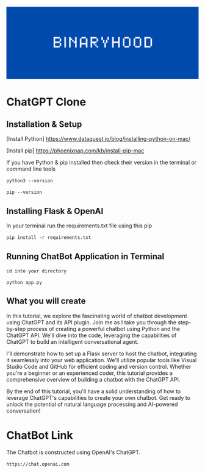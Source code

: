 ![Binaryhood](Logo/BinaryhoodLogo.png)

# ChatGPT Clone

## Installation & Setup

[Install Python] https://www.dataquest.io/blog/installing-python-on-mac/

[Install pip] https://phoenixnap.com/kb/install-pip-mac

If you have Python & pip installed then check their version in the terminal or command line tools

```
python3 --version
```

```
pip --version
```

## Installing Flask & OpenAI

In your terminal run the requirements.txt file using this pip

```
pip install -r requirements.txt
```


## Running ChatBot Application in Terminal

```
cd into your directory
```

```
python app.py
```



## What you will create
In this tutorial, we explore the fascinating world of chatbot development using ChatGPT and its API plugin. Join me as I take you through the step-by-step process of creating a powerful chatbot using Python and the ChatGPT API. We'll dive into the code, leveraging the capabilities of ChatGPT to build an intelligent conversational agent.

I'll demonstrate how to set up a Flask server to host the chatbot, integrating it seamlessly into your web application. We'll utilize popular tools like Visual Studio Code and GitHub for efficient coding and version control. Whether you're a beginner or an experienced coder, this tutorial provides a comprehensive overview of building a chatbot with the ChatGPT API.

By the end of this tutorial, you'll have a solid understanding of how to leverage ChatGPT's capabilities to create your own chatbot. Get ready to unlock the potential of natural language processing and AI-powered conversation!

# ChatBot Link
The Chatbot is constructed using OpenAI's ChatGPT.

```
https://chat.openai.com
```